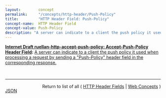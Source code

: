 ```yaml
---
layout:        concept
permalink:     "/concepts/http-header/Push-Policy"
title:         "HTTP Header Field: Push-Policy"
concept-name:  HTTP Header Field
concept-value: Push-Policy
description: "A server can indicate to a client the push policy it used when processing a request by sending a \"Push-Policy\" header field in the corresponding response."
---
```


**[Internet Draft ruellan-http-accept-push-policy: Accept-Push-Policy Header Field](/specs/IETF/I-D/ruellan-http-accept-push-policy "The &#34;Accept-Push-Policy&#34; and &#34;Push-Policy&#34; header fields enable a client and a server to negotiate the behaviour of the server regarding the usage of push on a per-request basis."):** [A server can indicate to a client the push policy it used when processing a request by sending a "Push-Policy" header field in the corresponding response.](http://tools.ietf.org/html/draft-ruellan-http-accept-push-policy#section-3.2 "Read documentation for HTTP Header Field &#34;Push-Policy&#34;")

<br/>
<hr/>

<p style="float : left"><a href="./Push-Policy.json" title="JSON representing this particular Web Concept value">JSON</a></p>
<p style="text-align: right">Return to list of all ( <a href="../http-headers">HTTP Header Fields</a> | <a href="../">Web Concepts</a> )</p>
